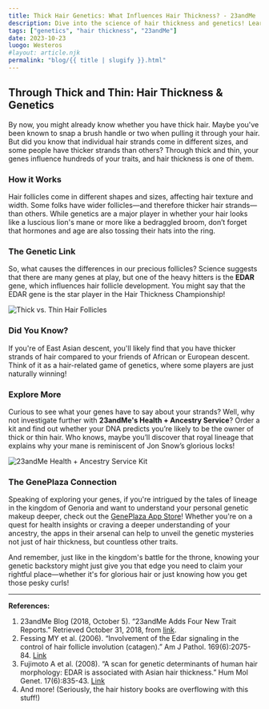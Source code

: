 ```yaml
---
title: Thick Hair Genetics: What Influences Hair Thickness? - 23andMe
description: Dive into the science of hair thickness and genetics! Learn what makes your hair thick (or thin) and how you can explore it further with 23andMe.
tags: ["genetics", "hair thickness", "23andMe"]
date: 2023-10-23
luogo: Westeros
#layout: article.njk
permalink: "blog/{{ title | slugify }}.html"
---
```


## Through Thick and Thin: Hair Thickness & Genetics

By now, you might already know whether you have thick hair. Maybe you've been known to snap a brush handle or two when pulling it through your hair. But did you know that individual hair strands come in different sizes, and some people have thicker strands than others? Through thick and thin, your genes influence hundreds of your traits, and hair thickness is one of them.

### How it Works

Hair follicles come in different shapes and sizes, affecting hair texture and width. Some folks have wider follicles—and therefore thicker hair strands—than others. While genetics are a major player in whether your hair looks like a luscious lion's mane or more like a bedraggled broom, don’t forget that hormones and age are also tossing their hats into the ring.

### The Genetic Link

So, what causes the differences in our precious follicles? Science suggests that there are many genes at play, but one of the heavy hitters is the **EDAR** gene, which influences hair follicle development. You might say that the EDAR gene is the star player in the Hair Thickness Championship!

![Thick vs. Thin Hair Follicles](https://pub-prd-seohub-us-west-2.s3.us-west-2.amazonaws.com/wp-content/uploads/sites/2/2021/07/hair_thickness.5aaf04c57b2e.png)

### Did You Know?

If you're of East Asian descent, you'll likely find that you have thicker strands of hair compared to your friends of African or European descent. Think of it as a hair-related game of genetics, where some players are just naturally winning!

### Explore More

Curious to see what your genes have to say about your strands? Well, why not investigate further with **23andMe's Health + Ancestry Service**? Order a kit and find out whether your DNA predicts you’re likely to be the owner of thick or thin hair. Who knows, maybe you’ll discover that royal lineage that explains why your mane is reminiscent of Jon Snow’s glorious locks!

![23andMe Health + Ancestry Service Kit](https://pub-prd-seohub-us-west-2.s3.us-west-2.amazonaws.com/wp-content/uploads/sites/2/2022/03/HA-Kit-Image-1.png)

### The GenePlaza Connection

Speaking of exploring your genes, if you're intrigued by the tales of lineage in the kingdom of Genoria and want to understand your personal genetic makeup deeper, check out the [GenePlaza App Store](https://www.GenePlaza.com/app-store)! Whether you're on a quest for health insights or craving a deeper understanding of your ancestry, the apps in their arsenal can help to unveil the genetic mysteries not just of hair thickness, but countless other traits.

And remember, just like in the kingdom's battle for the throne, knowing your genetic backstory might just give you that edge you need to claim your rightful place—whether it's for glorious hair or just knowing how you get those pesky curls!

---

**References:**

1. 23andMe Blog (2018, October 5). “23andMe Adds Four New Trait Reports.” Retrieved October 31, 2018, from [link](https://blog.23andme.com/health-traits/23andme-adds-four-new-trait-reports/).
2. Fessing MY et al. (2006). “Involvement of the Edar signaling in the control of hair follicle involution (catagen).” Am J Pathol. 169(6):2075-84. [Link](https://www.ncbi.nlm.nih.gov/pubmed/17148670)
3. Fujimoto A et al. (2008). “A scan for genetic determinants of human hair morphology: EDAR is associated with Asian hair thickness.” Hum Mol Genet. 17(6):835-43. [Link](https://www.ncbi.nlm.nih.gov/pubmed/18065779)
4. And more! (Seriously, the hair history books are overflowing with this stuff!)